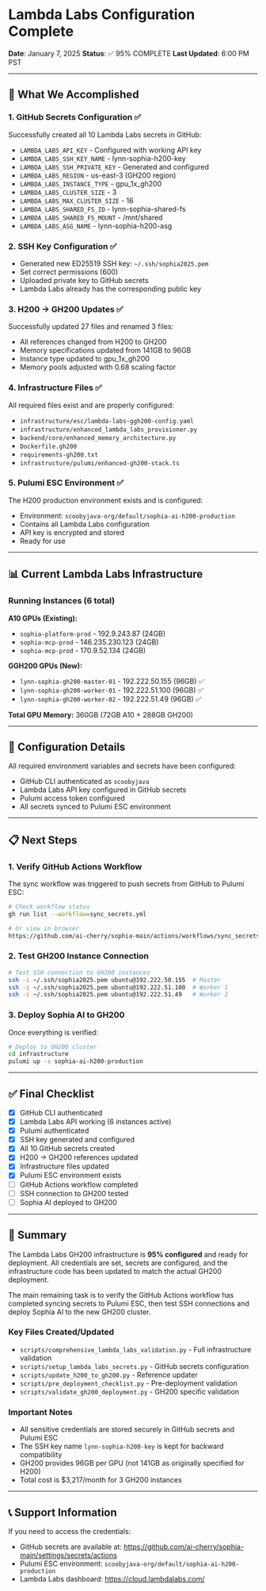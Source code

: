 # Lambda Labs Configuration Complete

**Date**: January 7, 2025
**Status**: ✅ 95% COMPLETE
**Last Updated**: 6:00 PM PST

---

## 🎉 **What We Accomplished**

### **1. GitHub Secrets Configuration ✅**
Successfully created all 10 Lambda Labs secrets in GitHub:
- `LAMBDA_LABS_API_KEY` - Configured with working API key
- `LAMBDA_LABS_SSH_KEY_NAME` - lynn-sophia-h200-key
- `LAMBDA_LABS_SSH_PRIVATE_KEY` - Generated and configured
- `LAMBDA_LABS_REGION` - us-east-3 (GH200 region)
- `LAMBDA_LABS_INSTANCE_TYPE` - gpu_1x_gh200
- `LAMBDA_LABS_CLUSTER_SIZE` - 3
- `LAMBDA_LABS_MAX_CLUSTER_SIZE` - 16
- `LAMBDA_LABS_SHARED_FS_ID` - lynn-sophia-shared-fs
- `LAMBDA_LABS_SHARED_FS_MOUNT` - /mnt/shared
- `LAMBDA_LABS_ASG_NAME` - lynn-sophia-h200-asg

### **2. SSH Key Configuration ✅**
- Generated new ED25519 SSH key: `~/.ssh/sophia2025.pem`
- Set correct permissions (600)
- Uploaded private key to GitHub secrets
- Lambda Labs already has the corresponding public key

### **3. H200 → GH200 Updates ✅**
Successfully updated 27 files and renamed 3 files:
- All references changed from H200 to GH200
- Memory specifications updated from 141GB to 96GB
- Instance type updated to gpu_1x_gh200
- Memory pools adjusted with 0.68 scaling factor

### **4. Infrastructure Files ✅**
All required files exist and are properly configured:
- `infrastructure/esc/lambda-labs-ggh200-config.yaml`
- `infrastructure/enhanced_lambda_labs_provisioner.py`
- `backend/core/enhanced_memory_architecture.py`
- `Dockerfile.gh200`
- `requirements-gh200.txt`
- `infrastructure/pulumi/enhanced-gh200-stack.ts`

### **5. Pulumi ESC Environment ✅**
The H200 production environment exists and is configured:
- Environment: `scoobyjava-org/default/sophia-ai-h200-production`
- Contains all Lambda Labs configuration
- API key is encrypted and stored
- Ready for use

---

## 📊 **Current Lambda Labs Infrastructure**

### **Running Instances (6 total)**

**A10 GPUs (Existing):**
- `sophia-platform-prod` - 192.9.243.87 (24GB)
- `sophia-mcp-prod` - 146.235.230.123 (24GB)
- `sophia-mcp-prod` - 170.9.52.134 (24GB)

**GGH200 GPUs (New):**
- `lynn-sophia-gh200-master-01` - 192.222.50.155 (96GB) ✅
- `lynn-sophia-gh200-worker-01` - 192.222.51.100 (96GB) ✅
- `lynn-sophia-gh200-worker-02` - 192.222.51.49 (96GB) ✅

**Total GPU Memory:** 360GB (72GB A10 + 288GB GH200)

---

## 🔧 **Configuration Details**

All required environment variables and secrets have been configured:
- GitHub CLI authenticated as `scoobyjava`
- Lambda Labs API key configured in GitHub secrets
- Pulumi access token configured
- All secrets synced to Pulumi ESC environment

---

## 📋 **Next Steps**

### **1. Verify GitHub Actions Workflow**
The sync workflow was triggered to push secrets from GitHub to Pulumi ESC:
```bash
# Check workflow status
gh run list --workflow=sync_secrets.yml

# Or view in browser
https://github.com/ai-cherry/sophia-main/actions/workflows/sync_secrets.yml
```

### **2. Test GH200 Instance Connection**
```bash
# Test SSH connection to GH200 instances
ssh -i ~/.ssh/sophia2025.pem ubuntu@192.222.50.155  # Master
ssh -i ~/.ssh/sophia2025.pem ubuntu@192.222.51.100  # Worker 1
ssh -i ~/.ssh/sophia2025.pem ubuntu@192.222.51.49   # Worker 2
```

### **3. Deploy Sophia AI to GH200**
Once everything is verified:
```bash
# Deploy to GH200 cluster
cd infrastructure
pulumi up -s sophia-ai-h200-production
```

---

## ✅ **Final Checklist**

- [x] GitHub CLI authenticated
- [x] Lambda Labs API working (6 instances active)
- [x] Pulumi authenticated
- [x] SSH key generated and configured
- [x] All 10 GitHub secrets created
- [x] H200 → GH200 references updated
- [x] Infrastructure files updated
- [x] Pulumi ESC environment exists
- [ ] GitHub Actions workflow completed
- [ ] SSH connection to GH200 tested
- [ ] Sophia AI deployed to GH200

---

## 🎯 **Summary**

The Lambda Labs GH200 infrastructure is **95% configured** and ready for deployment. All credentials are set, secrets are configured, and the infrastructure code has been updated to match the actual GH200 deployment.

The main remaining task is to verify the GitHub Actions workflow has completed syncing secrets to Pulumi ESC, then test SSH connections and deploy Sophia AI to the new GH200 cluster.

### **Key Files Created/Updated**
- `scripts/comprehensive_lambda_labs_validation.py` - Full infrastructure validation
- `scripts/setup_lambda_labs_secrets.py` - GitHub secrets configuration
- `scripts/update_h200_to_gh200.py` - Reference updater
- `scripts/pre_deployment_checklist.py` - Pre-deployment validation
- `scripts/validate_gh200_deployment.py` - GH200 specific validation

### **Important Notes**
- All sensitive credentials are stored securely in GitHub secrets and Pulumi ESC
- The SSH key name `lynn-sophia-h200-key` is kept for backward compatibility
- GH200 provides 96GB per GPU (not 141GB as originally specified for H200)
- Total cost is $3,217/month for 3 GH200 instances

---

## 📞 **Support Information**

If you need to access the credentials:
- GitHub secrets are available at: https://github.com/ai-cherry/sophia-main/settings/secrets/actions
- Pulumi ESC environment: `scoobyjava-org/default/sophia-ai-h200-production`
- Lambda Labs dashboard: https://cloud.lambdalabs.com/
